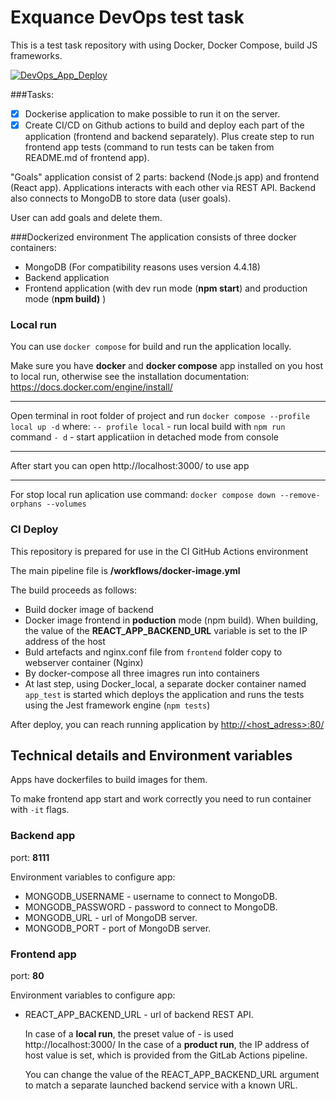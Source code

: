 # Exquance DevOps test task

This is a test task repository with using Docker, Docker Compose, build JS frameworks. 

[![DevOps_App_Deploy](https://github.com/CooLeroff/DevOps_test_task/actions/workflows/docker-image.yml/badge.svg)](https://github.com/CooLeroff/DevOps_test_task/actions/workflows/docker-image.yml)

###Tasks:

- [x] Dockerise application to make possible to run it on the server.
- [x] Create CI/CD on Github actions to build and deploy each part of the application (frontend and backend separately). Plus create step to run frontend app tests (command to run tests can be taken from README.md of frontend app).

"Goals" application consist of 2 parts: backend (Node.js app) and frontend (React app). Applications interacts with each other via REST API. Backend also connects to MongoDB to store data (user goals).

User can add goals and delete them.

###Dockerized environment
The application consists of three docker containers:

- MongoDB (For compatibility reasons uses version 4.4.18)
- Backend application 
- Frontend application (with dev run mode (**npm start**) and production mode (**npm build)** )

### Local run

You can use ```docker compose``` for build and run the application locally.

Make sure you have **docker** and **docker compose** app installed on you host to local run, otherwise see the installation documentation: https://docs.docker.com/engine/install/

------

Open terminal in root folder of project and run
```docker compose --profile local up -d```
where:
```-- profile local``` - run local build with ```npm run``` command
```- d``` - start applicatiion in detached mode from console

-----

After start you can open http://localhost:3000/ to use app

----

For stop local run aplication use command:
```docker compose down --remove-orphans --volumes```

### CI Deploy

This repository is prepared for use in the CI GitHub Actions environment

The main pipeline file is **/workflows/docker-image.yml**

The build proceeds as follows:

- Build docker image of backend 
- Docker image frontend in **poduction** mode (npm build).
  When building, the value of the **REACT_APP_BACKEND_URL** variable is set to the IP address of the host
- Buld artefacts and nginx.conf file from `frontend` folder copy to webserver container (Nginx) 
- By docker-compose all three imagres run into containers
- At last step, using Docker_local, a separate docker container named `app_test` is started which deploys the application and runs the tests using the Jest framework engine (`npm tests`)

After deploy, you can reach running application by [http://<host_adress>:80/](http://<host_adress>:80/)

## Technical details and Environment variables

Apps have dockerfiles to build images for them.

To make frontend app start and work correctly you need to run container with `-it` flags.

### Backend app

port: **8111**

Environment variables to configure app:

- MONGODB_USERNAME - username to connect to MongoDB.
- MONGODB_PASSWORD - password to connect to MongoDB.
- MONGODB_URL - url of MongoDB server.
- MONGODB_PORT - port of MongoDB server.

### Frontend app

port: **80**

Environment variables to configure app:

- REACT_APP_BACKEND_URL - url of backend REST API.

  In case of a **local run**, the preset value of - is used http://localhost:3000/ 
  In the case of a **product run**, the IP address of host value is set, which is provided from the GitLab Actions pipeline.

  You can change the value of the REACT_APP_BACKEND_URL argument to match a separate launched backend service with a known URL.
